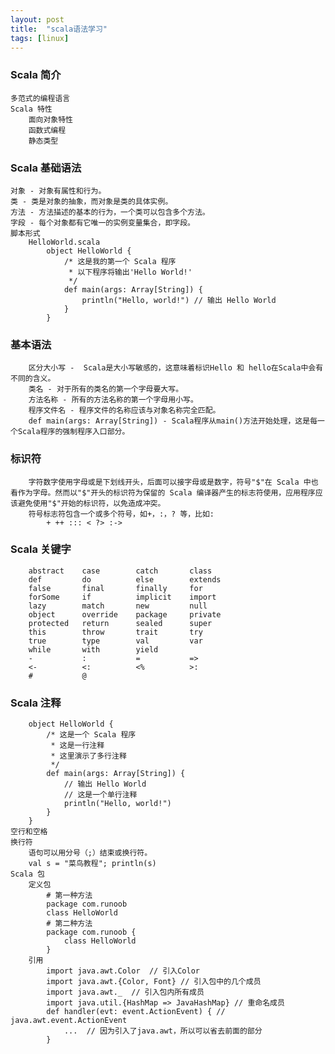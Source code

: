 ```yaml
---
layout: post
title:  "scala语法学习"
tags: [linux]
---
```

### Scala 简介
	多范式的编程语言
	Scala 特性
		面向对象特性
		函数式编程
		静态类型
### Scala 基础语法
	对象 - 对象有属性和行为。
	类 - 类是对象的抽象，而对象是类的具体实例。
	方法 - 方法描述的基本的行为，一个类可以包含多个方法。
	字段 - 每个对象都有它唯一的实例变量集合，即字段。
	脚本形式
		HelloWorld.scala
			object HelloWorld {
				/* 这是我的第一个 Scala 程序
				 * 以下程序将输出'Hello World!'
				 */
				def main(args: Array[String]) {
					println("Hello, world!") // 输出 Hello World
				}
			}
### 基本语法
		区分大小写 -  Scala是大小写敏感的，这意味着标识Hello 和 hello在Scala中会有不同的含义。
		类名 - 对于所有的类名的第一个字母要大写。
		方法名称 - 所有的方法名称的第一个字母用小写。
		程序文件名 - 程序文件的名称应该与对象名称完全匹配。
		def main(args: Array[String]) - Scala程序从main()方法开始处理，这是每一个Scala程序的强制程序入口部分。
### 标识符
		字符数字使用字母或是下划线开头，后面可以接字母或是数字，符号"$"在 Scala 中也看作为字母。然而以"$"开头的标识符为保留的 Scala 编译器产生的标志符使用，应用程序应该避免使用"$"开始的标识符，以免造成冲突。
		符号标志符包含一个或多个符号，如+，:，? 等，比如:
			+ ++ ::: < ?> :->
### Scala 关键字
		abstract	case		catch		class
		def			do			else		extends
		false		final		finally		for
		forSome		if			implicit	import
		lazy		match		new			null
		object		override	package		private
		protected	return		sealed		super
		this		throw		trait		try
		true		type		val			var
		while		with		yield
		-			:			=			=>
		<-			<:			<%			>:
		#			@
### Scala 注释
		object HelloWorld {
			/* 这是一个 Scala 程序
			 * 这是一行注释
			 * 这里演示了多行注释
			 */
			def main(args: Array[String]) {
				// 输出 Hello World
				// 这是一个单行注释
				println("Hello, world!")
			}
		}
	空行和空格
	换行符
		语句可以用分号（;）结束或换行符。
		val s = "菜鸟教程"; println(s)
	Scala 包
		定义包
			# 第一种方法
			package com.runoob
			class HelloWorld
			# 第二种方法
			package com.runoob {
				class HelloWorld
			}
		引用
			import java.awt.Color  // 引入Color
			import java.awt.{Color, Font} // 引入包中的几个成员
			import java.awt._  // 引入包内所有成员
			import java.util.{HashMap => JavaHashMap} // 重命名成员
			def handler(evt: event.ActionEvent) { // java.awt.event.ActionEvent
				...  // 因为引入了java.awt，所以可以省去前面的部分
			}
